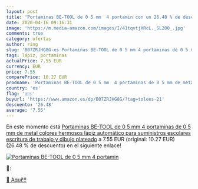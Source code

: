 ```yaml
---
layout: post
title: 'Portaminas BE-TOOL de 0 5 mm  4 portamin con un 26.48 % de descuento'
date: 2020-04-16 09:16:31
image: 'https://m.media-amazon.com/images/I/41tqvtjXRcL._SL200_.jpg'
comments: true
category: ofertas
author: ring
slug: 'B07ZRJHG8G-es Portaminas BE-TOOL de 0 5 mm 4 portaminas de 0 5 mm de...'
tags: lápiz, portaminas
actualPrice: 7.55 EUR
currency: EUR
price: 7.55
comparePrice: 10.27 EUR
prodname: 'Portaminas BE-TOOL de 0 5 mm  4 portaminas de 0 5 mm de metal  colores hermosos  lápiz automático para suministros escolares  escritura de trabajo y dibujo  plateado'
country: 'es'
flag: '🇪🇸'
buyurl: 'https://www.amazon.es/dp/B07ZRJHG8G/?tag=tolees-21'
descuento: '26.48'
average: '7.55'
---
```


En este momento está [Portaminas BE-TOOL de 0 5 mm  4 portaminas de 0 5 mm de metal  colores hermosos  lápiz automático para suministros escolares  escritura de trabajo y dibujo  plateado](https://www.amazon.es/dp/B07ZRJHG8G/?tag=tolees-21) a 7.55 EUR (original: 10.27 EUR) (26.48 %  de descuento) en el siguiente enlace!

[![Portaminas BE-TOOL de 0 5 mm  4 portamin](https://m.media-amazon.com/images/I/41tqvtjXRcL._SL200_.jpg)](https://www.amazon.es/dp/B07ZRJHG8G/?tag=tolees-21)

🔎:


[🛒 Aquí!!!](https://www.amazon.es/dp/B07ZRJHG8G/?tag=tolees-21)
